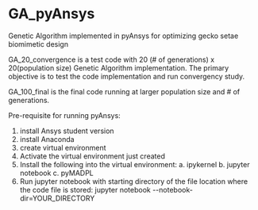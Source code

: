 # GA_pyAnsys
Genetic Algorithm implemented in pyAnsys for optimizing gecko setae biomimetic design

GA_20_convergence is a test code with 20 (# of generations) x 20(population size) Genetic Algorithm implementation. The primary objective is to test the code implementation and run convergency study.

GA_100_final is the final code running at larger population size and # of generations.

Pre-requisite for running pyAnsys:
1. install Ansys student version
2. install Anaconda
3. create virtual environment
4. Activate the virtual environment just created
5. Install the following into the virtual environment:
    a.  ipykernel
    b.  jupyter notebook
    c.	pyMADPL
6.	Run jupyter notebook with starting directory of the file location where the code file is stored: jupyter notebook --notebook-dir=YOUR_DIRECTORY